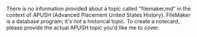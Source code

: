 There is no information provided about a topic called "filemaker.md" in the context of APUSH (Advanced Placement United States History).  FileMaker is a database program; it's not a historical topic.  To create a notecard, please provide the actual APUSH topic you'd like me to cover.
